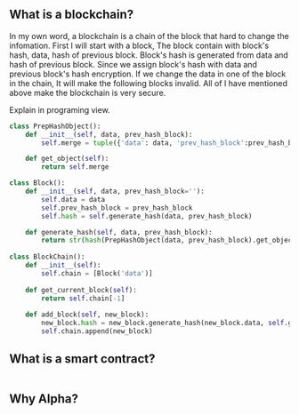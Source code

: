 
## What is a blockchain?

In my own word, a blockchain is a chain of the block that hard to change the infomation. First I will start with a block, The block contain with block's hash, data, hash of previous block. Block's hash is generated from data and hash of previous block.
Since we assign block's hash with data and previous block's hash encryption. If we change the data in one of the block in the chain, It will make the following blocks invalid. All of I have mentioned above make the blockchain is very secure.

Explain in programing view.
```Python
class PrepHashObject():
    def __init__(self, data, prev_hash_block):
        self.merge = tuple({'data': data, 'prev_hash_block':prev_hash_block })

    def get_object(self):
        return self.merge

class Block():
    def __init__(self, data, prev_hash_block=''):
        self.data = data
        self.prev_hash_block = prev_hash_block
        self.hash = self.generate_hash(data, prev_hash_block)

    def generate_hash(self, data, prev_hash_block):
        return str(hash(PrepHashObject(data, prev_hash_block).get_object()))
    
class BlockChain():
    def __init__(self):
        self.chain = [Block('data')]
    
    def get_current_block(self):
        return self.chain[-1]
    
    def add_block(self, new_block):
        new_block.hash = new_block.generate_hash(new_block.data, self.get_current_block().hash)
        self.chain.append(new_block)
```

## What is a smart contract?
```
```

## Why Alpha?
```
```
